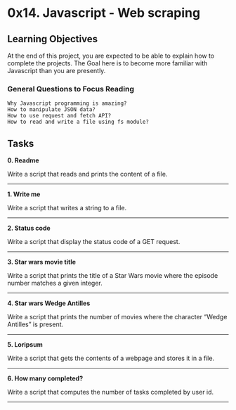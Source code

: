 # 0x14. Javascript - Web scraping

## Learning Objectives

At the end of this project, you are expected to be able to explain how to complete the projects.  The Goal here is to become more familiar with Javascript than you are presently.

### General Questions to Focus Reading
```
Why Javascript programming is amazing?
How to manipulate JSON data?
How to use request and fetch API?
How to read and write a file using fs module?
```

## Tasks

**0. Readme**

Write a script that reads and prints the content of a file.
___
**1. Write me**

Write a script that writes a string to a file.
___

**2. Status code**

Write a script that display the status code of a GET request.
___
**3. Star wars movie title**

Write a script that prints the title of a Star Wars movie where the episode number matches a given integer.
___
**4. Star wars Wedge Antilles**

Write a script that prints the number of movies where the character “Wedge Antilles” is present.
___
**5. Loripsum**

Write a script that gets the contents of a webpage and stores it in a file.
___
**6. How many completed?**

Write a script that computes the number of tasks completed by user id.
___
